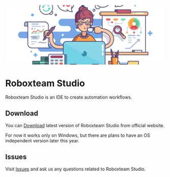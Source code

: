 ![Roboxteam header](docs/assets/header.png)

# Roboxteam Studio
Roboxteam Studio is an IDE to create automation workflows.

## Download
You can [Download](https://www.roboxteam.com/download) latest version of Roboxteam Studio from official website.

For now it works only on Windows, but there are plans to have an OS independent version later this year.

## Issues
Visit [Issues](https://github.com/roboxteam/RoboxTeamStudio/issues) and ask us any questions related to Roboxteam Studio.



